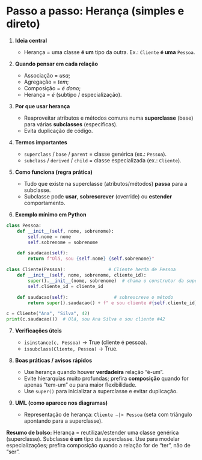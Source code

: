 # Passo a passo: **Herança** (simples e direto)

1. **Ideia central**

   * Herança = uma classe **é um** tipo da outra. Ex.: `Cliente` **é uma** `Pessoa`.

2. **Quando pensar em cada relação**

   * Associação = *usa*;
   * Agregação = *tem*;
   * Composição = *é dono*;
   * Herança = *é* (subtipo / especialização).

3. **Por que usar herança**

   * Reaproveitar atributos e métodos comuns numa **superclasse** (base) para várias **subclasses** (específicas).
   * Evita duplicação de código.

4. **Termos importantes**

   * `superclass` / `base` / `parent` = classe genérica (ex.: `Pessoa`).
   * `subclass` / `derived` / `child` = classe especializada (ex.: `Cliente`).

5. **Como funciona (regra prática)**

   * Tudo que existe na superclasse (atributos/métodos) **passa** para a subclasse.
   * Subclasse pode **usar**, **sobrescrever** (override) ou **estender** comportamento.

6. **Exemplo mínimo em Python**

```python
class Pessoa:
    def __init__(self, nome, sobrenome):
        self.nome = nome
        self.sobrenome = sobrenome

    def saudacao(self):
        return f"Olá, sou {self.nome} {self.sobrenome}"

class Cliente(Pessoa):                # Cliente herda de Pessoa
    def __init__(self, nome, sobrenome, cliente_id):
        super().__init__(nome, sobrenome)  # chama o construtor da superclasse
        self.cliente_id = cliente_id

    def saudacao(self):                 # sobrescreve o método
        return super().saudacao() + f" e sou cliente #{self.cliente_id}"

c = Cliente("Ana", "Silva", 42)
print(c.saudacao())  # Olá, sou Ana Silva e sou cliente #42
```

7. **Verificações úteis**

   * `isinstance(c, Pessoa)` → True (cliente é pessoa).
   * `issubclass(Cliente, Pessoa)` → True.

8. **Boas práticas / avisos rápidos**

   * Use herança quando houver **verdadeira** relação “é-um”.
   * Evite hierarquias muito profundas; prefira **composição** quando for apenas “tem-um” ou para maior flexibilidade.
   * Use `super()` para inicializar a superclasse e evitar duplicação.

9. **UML (como aparece nos diagramas)**

   * Representação de herança: `Cliente —|> Pessoa` (seta com triângulo apontando para a superclasse).

**Resumo de bolso:**
Herança = reutilizar/estender uma classe genérica (superclasse). Subclasse **é um** tipo da superclasse. Use para modelar especializações; prefira composição quando a relação for de “ter”, não de “ser”.
